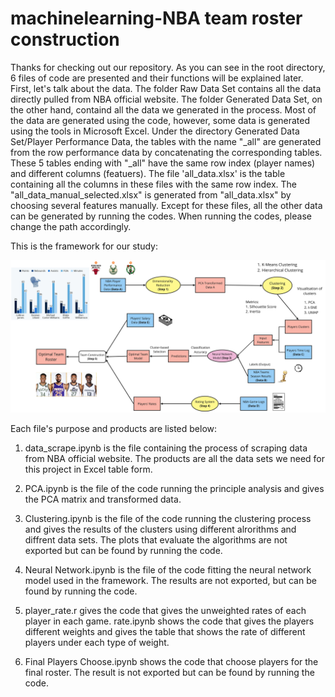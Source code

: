 # machinelearning-NBA team roster construction

Thanks for checking out our repository. As you can see in the root directory, 6 files of code are presented and their functions will be explained later. First, let's talk about the data. The folder Raw Data Set contains all the data directly pulled from NBA official website. The folder Generated Data Set, on the other hand, containd all the data we generated in the process. Most of the data are generated using the code, however, some data is generated using the tools in Microsoft Excel. Under the directory Generated Data Set/Player Performance Data, the tables with the name "_all" are generated from the row performance data by concatenating the corresponding tables. These 5 tables ending with "_all" have the same row index (player names) and different columns (featuers). The file 'all_data.xlsx' is the table containing all the columns in these files with the same row index. The "all_data_manual_selected.xlsx" is generated from "all_data.xlsx" by choosing several features manually. Except for these files, all the other data can be generated by running the codes. When running the codes, please change the path accordingly.

This is the framework for our study:

![My Image](Framework.jpg)

Each file's purpose and products are listed below:

1) data_scrape.ipynb is the file containing the process of scraping data from NBA official website. The products are all the data sets we need for this project in Excel table form.

2) PCA.ipynb is the file of the code running the principle analysis and gives the PCA matrix and transformed data.

3) Clustering.ipynb is the file of the code running the clustering process and gives the results of the clusters using different alrorithms and diffrent data sets. The plots that evaluate the algorithms are not exported but can be found by running the code. 

4) Neural Network.ipynb is the file of the code fitting the neural network model used in the framework. The results are not exported, but can be found by running the code. 

5) player_rate.r gives the code that gives the unweighted rates of each player in each game. rate.ipynb shows the code that gives the players different weights and gives the table that shows the rate of different players under each type of weight.

6) Final Players Choose.ipynb shows the code that choose players for the final roster. The result is not exported but can be found by running the code.  

